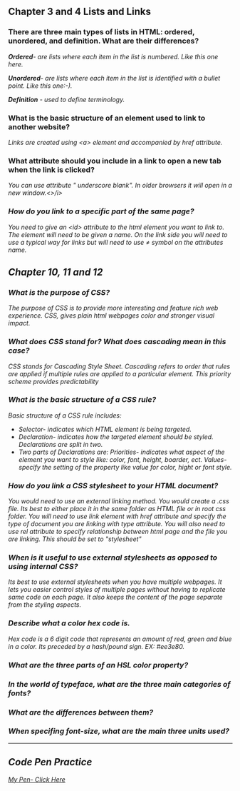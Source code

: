 <h2> Chapter 3 and 4 Lists and Links</h2>

   <p><h3> There are three main types of lists in HTML: ordered, unordered, and definition. What are their differences?</h3></p>

   <p><i> <b>Ordered</b>- are lists where each item in the list is numbered. Like this one here.</p></i>
   <p><i> <b>Unordered</b>- are lists where each item in the list is identified with a bullet point. Like this one:-).</p></i>
   <p><i><b>Definition</b> - used to define terminology.</i></p>

   <p><h3>What is the basic structure of an element used to link to another website?</h3></p>
   <p><i> Links are created using &lt;a&gt; element and accompanied by href attribute. </i>


<p><h3>What attribute should you include in a link to open a new tab when the link is clicked?</h3></p>

<p> <i>You can use attribute " underscore blank". In older browsers it will open in a new window.<>/i>

<p><h3>How do you link to a specific part of the same page?</h3></p>

<i>You need to give an &lt;id&gt; attribute to the html element you want to link to. The element will need to be given a name. On the link side you will need to use a typical way for links but will need to use ≠ symbol on the attributes name.</i>

<h2> Chapter 10, 11 and 12</h2>

<p> <h3>What is the purpose of CSS?</h3>
   <i> The purpose of CSS is to provide more interesting and feature rich web experience.
   CSS, gives plain html webpages color and stronger visual impact. </i>
<p><h3>What does CSS stand for? What does cascading mean in this case?</h3>

<p><i>CSS stands for Cascading Style Sheet. Cascading refers to order that rules are applied if multiple rules are applied to a particular element. This priority scheme provides predictability</i>

<p><h3>What is the basic structure of a CSS rule?</h3>
<p><i> Basic structure of a CSS rule includes:
  <ul>
     <li>Selector- indicates which HTML element is being targeted.
     <li> Declaration- indicates how the targeted element should be styled. Declarations are split in two.
     <li> Two parts of Declarations are: Priorities- indicates what aspect of the element you want to style
     like: color, font, height, boarder, ect. Values- specify the setting of the property like value for color, hight or font style.
  </ul></i>

<p><h3>How do you link a CSS stylesheet to your HTML document?</h3>
<p> <i> You would need to use an external linking method. You would create a .css file. Its best to either place
it in the same folder as HTML file or in root css folder. You will need to use link  element with href attribute and specify the type of document you are linking with type attribute. You will also need to use rel attribute to specify relationship between html page and the file you are linking. This should be set to "stylesheet"</i>

<p><h3>When is it useful to use external stylesheets as opposed to using internal CSS?</h3>
<i> Its best to use external stylesheets when you have multiple webpages. It lets you easier control styles of multiple pages without having to replicate same code on each page. It also keeps the content of the page separate from the styling aspects. </i>

<p><h3>Describe what a color hex code is.</h3>
<i>Hex code is a 6 digit code that represents an amount of red, green and blue in a color. Its preceded by a hash/pound sign. EX: #ee3e80. </i>


<p><h3>What are the three parts of an HSL color property?</h3>
<p><h3>In the world of typeface, what are the three main categories of fonts?</h3>
<p><h3>What are the differences between them?</h3>
<p><h3>When specifing font-size, what are the main three units used?</h3>

<hr />

<h2> Code Pen Practice</h2>
<p> <a href= "https://codepen.io/ttarlov/pen/OJLOaMg?editors=1000">My Pen- Click Here</a>
